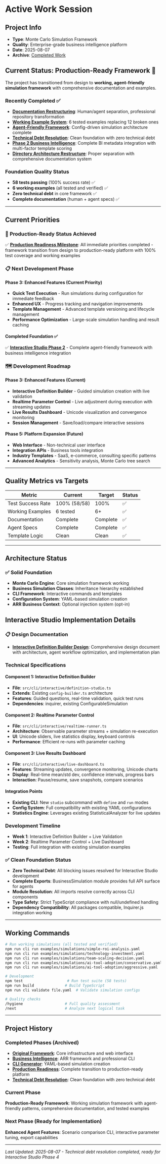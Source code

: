 # Active Work Session

## Project Info
- **Type**: Monte Carlo Simulation Framework
- **Quality**: Enterprise-grade business intelligence platform
- **Date**: 2025-08-07
- **Archive**: [Completed Work](archive/COMPLETED_WORK.md)

## Current Status: Production-Ready Framework 🚀

The project has transitioned from design to **working, agent-friendly simulation framework** with comprehensive documentation and examples.

### Recently Completed ✅
- **[Documentation Restructuring](archive/documentation-restructure-2025.md)**: Human/agent separation, professional repository transformation
- **[Working Example System](archive/working-examples-system-2025.md)**: 6 tested examples replacing 12 broken ones
- **[Agent-Friendly Framework](archive/agent-friendly-framework-implementation-2025.md)**: Config-driven simulation architecture complete
- **[Technical Debt Resolution](archive/technical-debt-resolution-2025.md)**: Clean foundation with zero technical debt
- **[Phase 2 Business Intelligence](archive/phase-2-business-intelligence-template-system-2025.md)**: Complete BI metadata integration with multi-factor template scoring
- **[Directory Architecture Restructure](archive/directory-architecture-restructure-2025.md)**: Proper separation with comprehensive documentation system

### Foundation Quality Status
- **58 tests passing** (100% success rate) ✅
- **6 working examples** (all tested and verified) ✅  
- **Zero technical debt** in core framework ✅
- **Complete documentation** (human + agent specs) ✅

---

## Current Priorities

### 🎯 **Production-Ready Status Achieved** 
✅ **[Production Readiness Milestone](archive/production-readiness-milestone-2025.md)**: All immediate priorities completed - framework transition from design to production-ready platform with 100% test coverage and working examples

### 📋 **Next Development Phase**

#### **Phase 3: Enhanced Features** (Current Priority)
- **Quick Test Execution** - Run simulations during configuration for immediate feedback
- **Enhanced UX** - Progress tracking and navigation improvements  
- **Template Management** - Advanced template versioning and lifecycle management
- **Performance Optimization** - Large-scale simulation handling and result caching

#### **Completed Foundation** ✅
✅ **[Interactive Studio Phase 2](archive/phase-2-business-intelligence-template-system-2025.md)** - Complete agent-friendly framework with business intelligence integration

### 🗺️ **Development Roadmap**

#### **Phase 3: Enhanced Features** (Current)
- **Interactive Definition Builder** - Guided simulation creation with live validation
- **Realtime Parameter Control** - Live adjustment during execution with streaming updates
- **Live Results Dashboard** - Unicode visualization and convergence monitoring
- **Session Management** - Save/load/compare interactive sessions

#### **Phase 5: Platform Expansion** (Future)
- **Web Interface** - Non-technical user interface
- **Integration APIs** - Business tools integration
- **Industry Templates** - SaaS, e-commerce, consulting specific patterns
- **Advanced Analytics** - Sensitivity analysis, Monte Carlo tree search

---

## Quality Metrics vs Targets

| Metric | Current | Target | Status |
|--------|---------|--------|--------|
| Test Success Rate | 100% (58/58) | 100% | ✅ |
| Working Examples | 6 tested | 6+ | ✅ |
| Documentation | Complete | Complete | ✅ |
| Agent Specs | Complete | Complete | ✅ |
| Template Logic | Clean | Clean | ✅ |

---

## Architecture Status

### ✅ **Solid Foundation**
- **Monte Carlo Engine**: Core simulation framework working
- **Business Simulation Classes**: Inheritance hierarchy established
- **CLI Framework**: Interactive commands and templates
- **Configuration System**: YAML-based simulation creation
- **ARR Business Context**: Optional injection system (opt-in)


## Interactive Studio Implementation Details

### 📋 **Design Documentation**
- **[Interactive Definition Builder Design](designs/interactive-definition-builder.md)**: Comprehensive design document with architecture, agent workflow optimization, and implementation plan

### **Technical Specifications**

#### **Component 1: Interactive Definition Builder**
- **File**: `src/cli/interactive/definition-studio.ts`
- **Extends**: Existing `config-builder.ts` architecture
- **Features**: Guided questions, real-time validation, quick test runs
- **Dependencies**: inquirer, existing ConfigurableSimulation

#### **Component 2: Realtime Parameter Control**  
- **File**: `src/cli/interactive/realtime-runner.ts`
- **Architecture**: Observable parameter streams + simulation re-execution
- **UI**: Unicode sliders, live statistics display, keyboard controls
- **Performance**: Efficient re-runs with parameter caching

#### **Component 3: Live Results Dashboard**
- **File**: `src/cli/interactive/live-dashboard.ts` 
- **Features**: Streaming updates, convergence monitoring, Unicode charts
- **Display**: Real-time mean/std dev, confidence intervals, progress bars
- **Interaction**: Pause/resume, save snapshots, compare scenarios

#### **Integration Points**
- **Existing CLI**: New `studio` subcommand with `define` and `run` modes
- **Config System**: Full compatibility with existing YAML configurations
- **Statistics Engine**: Leverages existing StatisticalAnalyzer for live updates

### **Development Timeline**
- **Week 1**: Interactive Definition Builder + Live Validation
- **Week 2**: Realtime Parameter Control + Live Dashboard
- **Testing**: Full integration with existing simulation examples

### ✅ **Clean Foundation Status**
- **Zero Technical Debt**: All blocking issues resolved for Interactive Studio development
- **Complete Exports**: BusinessSimulation module provides full API surface for agents
- **Module Resolution**: All imports resolve correctly across CLI components
- **Type Safety**: Strict TypeScript compliance with null/undefined handling
- **Dependency Compatibility**: All packages compatible, Inquirer.js integration working

---

## Working Commands

```bash
# Run working simulations (all tested and verified)
npm run cli run examples/simulations/simple-roi-analysis.yaml
npm run cli run examples/simulations/technology-investment.yaml
npm run cli run examples/simulations/team-scaling-decision.yaml
npm run cli run examples/simulations/ai-tool-adoption/conservative.yaml
npm run cli run examples/simulations/ai-tool-adoption/aggressive.yaml

# Development
npm test                    # Run test suite (58 tests)
npm run build              # Build TypeScript
npm run cli validate file.yaml  # Validate simulation configs

# Quality checks  
/hygiene                   # Full quality assessment
/next                      # Analyze next logical task
```

---

## Project History

### Completed Phases (Archived)
- **[Original Framework](archive/COMPLETED_WORK.md)**: Core infrastructure and web interface
- **[Business Intelligence](archive/business-intelligence-transformation.md)**: ARR framework and professional CLI  
- **[CLI Generator](archive/cli-simulation-generator-completed.md)**: YAML-based simulation creation
- **[Production Readiness](archive/production-readiness-milestone-2025.md)**: Complete transition to production-ready platform
- **[Technical Debt Resolution](archive/technical-debt-resolution-2025.md)**: Clean foundation with zero technical debt

### Current Phase  
**Production-Ready Framework**: Working simulation framework with agent-friendly patterns, comprehensive documentation, and tested examples

### Next Phase (Ready for Implementation)
**Enhanced Agent Features**: Scenario comparison CLI, interactive parameter tuning, export capabilities

---

*Last Updated: 2025-08-07 - Technical debt resolution completed, ready for Interactive Studio Phase 4*